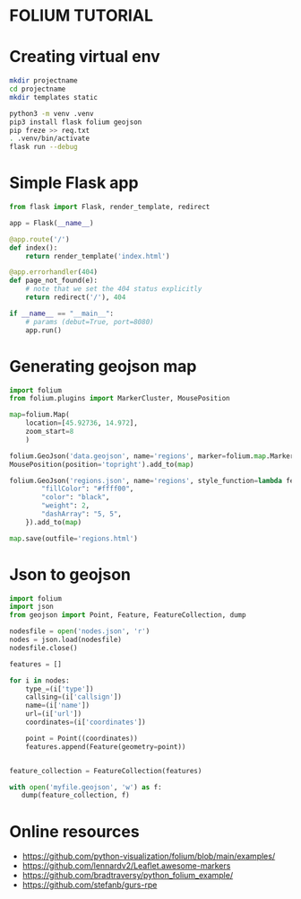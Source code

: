 # FOLIUM TUTORIAL

# Creating virtual env

```bash
mkdir projectname
cd projectname
mkdir templates static

python3 -m venv .venv
pip3 install flask folium geojson
pip freze >> req.txt
. .venv/bin/activate
flask run --debug
```

# Simple Flask app

```python
from flask import Flask, render_template, redirect

app = Flask(__name__)

@app.route('/')
def index():
    return render_template('index.html')

@app.errorhandler(404)
def page_not_found(e):
    # note that we set the 404 status explicitly
    return redirect('/'), 404

if __name__ == "__main__":
    # params (debut=True, port=8080)
    app.run()
```

# Generating geojson map
```python
import folium
from folium.plugins import MarkerCluster, MousePosition

map=folium.Map(
    location=[45.92736, 14.972],
    zoom_start=8
    )

folium.GeoJson('data.geojson', name='regions', marker=folium.map.Marker(icon=folium.Icon(color="red", icon="tower-cell", prefix='fa')),popup=folium.GeoJsonPopup(fields=['Loc'])).add_to(map)
MousePosition(position='topright').add_to(map)

folium.GeoJson('regions.json', name='regions', style_function=lambda feature: {
        "fillColor": "#ffff00",
        "color": "black",
        "weight": 2,
        "dashArray": "5, 5",
    }).add_to(map)

map.save(outfile='regions.html')
```

# Json to geojson
```python
import folium
import json
from geojson import Point, Feature, FeatureCollection, dump

nodesfile = open('nodes.json', 'r')
nodes = json.load(nodesfile)
nodesfile.close()

features = []

for i in nodes:
    type_=(i['type'])
    callsing=(i['callsign'])
    name=(i['name'])
    url=(i['url'])
    coordinates=(i['coordinates'])

    point = Point((coordinates))    
    features.append(Feature(geometry=point))


feature_collection = FeatureCollection(features)

with open('myfile.geojson', 'w') as f:
   dump(feature_collection, f)
```

# Online resources
* https://github.com/python-visualization/folium/blob/main/examples/
* https://github.com/lennardv2/Leaflet.awesome-markers
* https://github.com/bradtraversy/python_folium_example/
* https://github.com/stefanb/gurs-rpe

